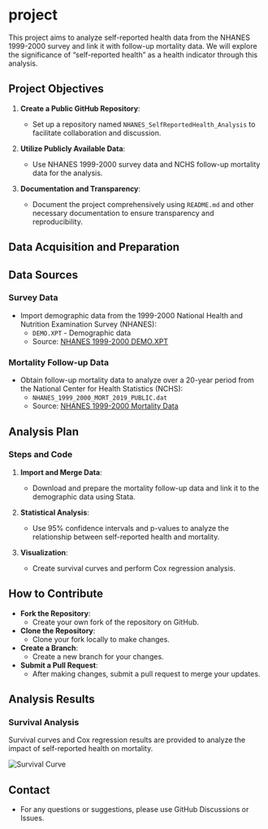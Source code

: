# project

This project aims to analyze self-reported health data from the NHANES 1999-2000 survey and link it with follow-up mortality data. We will explore the significance of “self-reported health” as a health indicator through this analysis.

## Project Objectives

1. **Create a Public GitHub Repository**:
   - Set up a repository named `NHANES_SelfReportedHealth_Analysis` to facilitate collaboration and discussion.

2. **Utilize Publicly Available Data**:
   - Use NHANES 1999-2000 survey data and NCHS follow-up mortality data for the analysis.

3. **Documentation and Transparency**:
   - Document the project comprehensively using `README.md` and other necessary documentation to ensure transparency and reproducibility.

## Data Acquisition and Preparation

## Data Sources

### Survey Data

- Import demographic data from the 1999-2000 National Health and Nutrition Examination Survey (NHANES):
  - `DEMO.XPT` - Demographic data
  - Source: [NHANES 1999-2000 DEMO.XPT](https://wwwn.cdc.gov/Nchs/Nhanes/1999-2000/DEMO.XPT)

### Mortality Follow-up Data

- Obtain follow-up mortality data to analyze over a 20-year period from the National Center for Health Statistics (NCHS):
  - `NHANES_1999_2000_MORT_2019_PUBLIC.dat`
  - Source: [NHANES 1999-2000 Mortality Data](https://ftp.cdc.gov/pub/health_statistics/nchs/datalinkage/linked_mortality/NHANES_1999_2000_MORT_2019_PUBLIC.dat)

## Analysis Plan

### Steps and Code

1. **Import and Merge Data**:
   - Download and prepare the mortality follow-up data and link it to the demographic data using Stata.

2. **Statistical Analysis**:
   - Use 95% confidence intervals and p-values to analyze the relationship between self-reported health and mortality.

3. **Visualization**:
   - Create survival curves and perform Cox regression analysis.

## How to Contribute

- **Fork the Repository**:
  - Create your own fork of the repository on GitHub.
- **Clone the Repository**:
  - Clone your fork locally to make changes.
- **Create a Branch**:
  - Create a new branch for your changes.
- **Submit a Pull Request**:
  - After making changes, submit a pull request to merge your updates.


## Analysis Results

### Survival Analysis

Survival curves and Cox regression results are provided to analyze the impact of self-reported health on mortality.

![Survival Curve](path/to/survival_curve.png)

## Contact

- For any questions or suggestions, please use GitHub Discussions or Issues.

